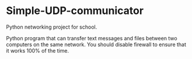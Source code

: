 # Simple-UDP-communicator
Python networking project for school.

Python program that can transfer text messages and files between two computers on the same network. You should disable firewall to ensure
that it works 100% of the time.
